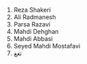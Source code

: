 1. Reza Shakeri
2. Ali Radmanesh
3. Parsa Razavi
4. Mahdi Dehghan
5. Mahdi Abbasi
6. Seyed Mahdi Mostafavi
7. ثغغ
